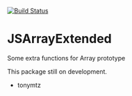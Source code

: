 [![Build Status](https://travis-ci.org/TonyMtz/JSArrayExtended.js.svg)](https://travis-ci.org/TonyMtz/JSArrayExtended.js)

JSArrayExtended
===============

Some extra functions for Array prototype

This package still on development.
- tonymtz
